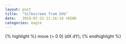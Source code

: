 ```yaml
---
layout: post
title:  "Silkscreen from SVG"
date:   2019-07-21 11:16:19 +0200
categories: eagle
---
```


{% highlight %}
move (> 0 0) (dX dY);
{% endhighlight %}
